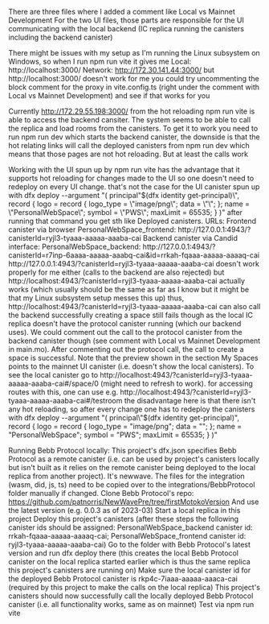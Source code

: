 There are three files where I added a comment like Local vs Mainnet Development
For the two UI files, those parts are responsible for the UI communicating with the local backend (IC replica running the canisters including the backend canister)

There might be issues with my setup as I'm running the Linux subsystem on Windows, so when I run npm run vite it gives me
Local:   http://localhost:3000/
Network: http://172.30.141.44:3000/
but http://localhost:3000/ doesn't work for me
you could try uncommenting the block comment for the proxy in vite.config.ts (right under the comment with Local vs Mainnet Development) and see if that works for you

Currently http://172.29.55.198:3000/ from the hot reloading npm run vite is able to access the backend cansiter. The system seems to be able to call the replica and load rooms from the canisters. To get it to work you need to run npm run dev which starts the backend canister, the downside is that the hot relating links will call the deployed canisters from npm run dev which means that those pages are not hot reloading. But at least the calls work


Working with the UI spun up by npm run vite has the advantage that it supports hot reloading for changes made to the UI so one doesn't need to redeploy on every UI change.
that's not the case for the UI canister spun up with 
dfx deploy --argument "(
  principal\"$(dfx identity get-principal)\",
  record {
    logo = record {
      logo_type = \"image/png\";
      data = \"\";
    };
    name = \"PersonalWebSpace\";
    symbol = \"PWS\";
    maxLimit = 65535;
  }
)"
after running that command you get sth like
Deployed canisters.
URLs:
  Frontend canister via browser
    PersonalWebSpace_frontend: http://127.0.0.1:4943/?canisterId=ryjl3-tyaaa-aaaaa-aaaba-cai
  Backend canister via Candid interface:
    PersonalWebSpace_backend: http://127.0.0.1:4943/?canisterId=r7inp-6aaaa-aaaaa-aaabq-cai&id=rrkah-fqaaa-aaaaa-aaaaq-cai
http://127.0.0.1:4943/?canisterId=ryjl3-tyaaa-aaaaa-aaaba-cai doesn't work properly for me either (calls to the backend are also rejected) but http://localhost:4943/?canisterId=ryjl3-tyaaa-aaaaa-aaaba-cai actually works (which usually should be the same as far as I know but it might be that my Linux subsystem setup messes this up)
thus, http://localhost:4943/?canisterId=ryjl3-tyaaa-aaaaa-aaaba-cai can also call the backend successfully
creating a space still fails though as the local IC replica doesn't have the protocol canister running (which our backend uses). We could comment out the call to the protocol canister from the backend canister though (see comment with Local vs Mainnet Development in main.mo).
After commenting out the protocol call, the call to create a space is successful. Note that the preview shown in the section My Spaces points to the mainnet UI canister (i.e. doesn't show the local canisters). To see the local canister go to http://localhost:4943/?canisterId=ryjl3-tyaaa-aaaaa-aaaba-cai#/space/0 (might need to refresh to work).
for accessing routes with this, one can use e.g.
http://localhost:4943/?canisterId=ryjl3-tyaaa-aaaaa-aaaba-cai#/testroom
the disadvantage here is that there isn't any hot reloading, so after every change one has to redeploy the canisters with 
dfx deploy --argument "(
  principal\"$(dfx identity get-principal)\",
  record {
    logo = record {
      logo_type = \"image/png\";
      data = \"\";
    };
    name = \"PersonalWebSpace\";
    symbol = \"PWS\";
    maxLimit = 65535;
  }
)"

Running Bebb Protocol locally:
This project's dfx.json specifies Bebb Protocol as a remote canister (i.e. can be used by project's canisters locally but isn't built as it relies on the remote canister being deployed to the local replica from another project). It's newwave. The files for the integration (wasm, did, js, ts) need to be copied over to the integrations/BebbProtocol folder manually if changed.
Clone Bebb Protocol's repo: https://github.com/patnorris/NewWavePre/tree/firstMotokoVersion
And use the latest version (e.g. 0.0.3 as of 2023-03)
Start a local replica in this project
Deploy this project's canisters (after these steps the following canister ids should be assigned: PersonalWebSpace_backend canister id: rrkah-fqaaa-aaaaa-aaaaq-cai; PersonalWebSpace_frontend canister id: ryjl3-tyaaa-aaaaa-aaaba-cai)
Go to the folder with Bebb Protocol's latest version and run dfx deploy there (this creates the local Bebb Protocol canister on the local replica started earlier which is thus the same replica this project's canisters are running on)
Make sure the local canister id for the deployed Bebb Protocol canister is rkp4c-7iaaa-aaaaa-aaaca-cai (required by this project to make the calls on the local replica)
This project's canisters should now successfully call the locally deployed Bebb Protocol canister (i.e. all functionality works, same as on mainnet)
Test via npm run vite


